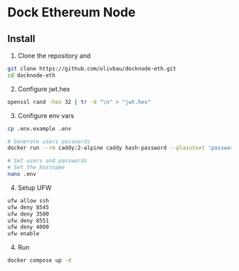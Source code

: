 # Dock Ethereum Node

## Install 

1. Clone the repository and
```bash
git clone https://github.com/olivbau/docknode-eth.git
cd docknode-eth
```

2. Configure jwt.hex
```bash
openssl rand -hex 32 | tr -d "\n" > "jwt.hex"
```

3. Configure env vars
```bash
cp .env.example .env

# Generate users passwords
docker run --rm caddy:2-alpine caddy hash-password --plaintext 'password'

# Set users and passwords
# Set the hostname
nano .env
```

4. Setup UFW
```bash
ufw allow ssh
ufw deny 8545
ufw deny 3500
ufw deny 8551
ufw deny 4000
ufw enable
```

4. Run
```bash
docker compose up -d
```